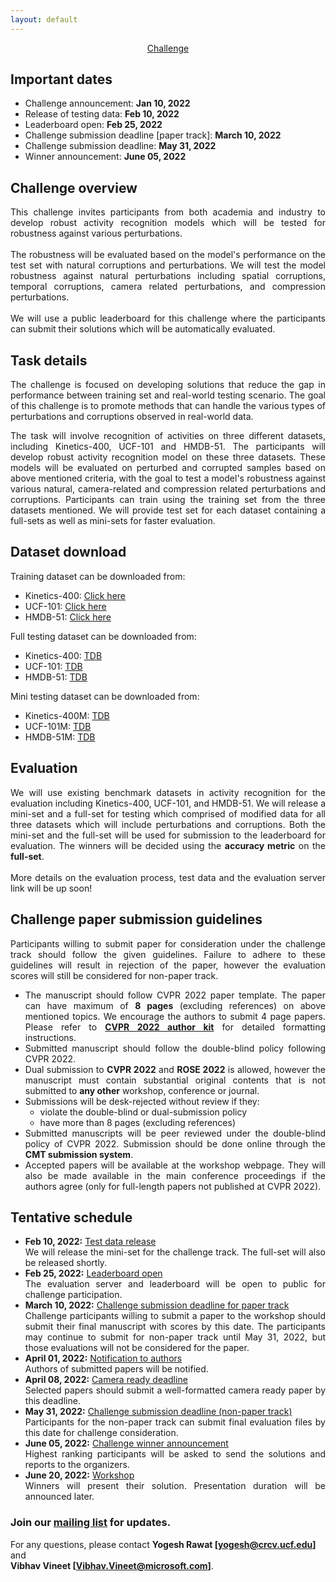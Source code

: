 ```yaml
---
layout: default
---
```


<div style="text-align: center">
<u><g8>Challenge</g8></u>
</div>

## Important dates
- Challenge announcement: <strong>Jan 10, 2022</strong>
- Release of testing data: <strong>Feb 10, 2022</strong>
- Leaderboard open: <strong>Feb 25, 2022</strong>
- Challenge submission deadline [paper track]: <strong>March 10, 2022</strong>
- Challenge submission deadline: <strong>May 31, 2022</strong>
- Winner announcement: <strong>June 05, 2022</strong>

## Challenge overview
<div style="text-align: justify">
This challenge invites participants from both academia and industry to develop robust activity recognition models which will be tested for robustness against various perturbations. 
<br>
<br>
The robustness will be evaluated based on the model's performance on the test set with natural corruptions and perturbations. 
We will test the model robustness against natural perturbations including spatial corruptions, temporal corruptions, 
camera related perturbations, and compression perturbations.
<br>
<br>
We will use a public leaderboard for this challenge where the participants can submit their solutions which will be automatically evaluated.
</div>


## Task details
<div style="text-align: justify">
The challenge is focused on developing solutions that reduce the gap in performance between training set and real-world testing scenario. The goal of this challenge is to promote methods that can handle the various types of perturbations and corruptions observed in real-world data. 
    
The task will involve recognition of activities on three different datasets, including Kinetics-400, UCF-101 and HMDB-51. The participants will develop robust activity recognition model on these three datasets. These models will be evaluated on perturbed and corrupted samples based on above mentioned criteria, with the goal to test a model's robustness against various natural, camera-related and compression related perturbations and corruptions. Participants can train using the training set from the three datasets mentioned. We will provide test set for each dataset containing a full-sets as well as mini-sets for faster evaluation.
</div>

## Dataset download
<div style="text-align: justify">
Training dataset can be downloaded from:
<ul>
<li>Kinetics-400: <a href="https://storage.googleapis.com/deepmind-media/Datasets/kinetics400.tar.gz">Click here</a></li>
<li>UCF-101: <a href="https://www.crcv.ucf.edu/research/data-sets/ucf101/">Click here</a></li>
<li>HMDB-51: <a href="https://serre-lab.clps.brown.edu/resource/hmdb-a-large-human-motion-database/#Downloads">Click here</a></li>
</ul>
    
Full testing dataset can be downloaded from:
<ul>
<li>Kinetics-400: <a href="">TDB</a></li>
<li>UCF-101: <a href="">TDB</a></li>
<li>HMDB-51: <a href="">TDB</a></li>
</ul>
    
Mini testing dataset can be downloaded from:
<ul>
<li>Kinetics-400M: <a href="">TDB</a></li>
<li>UCF-101M: <a href="">TDB</a></li>
<li>HMDB-51M: <a href="">TDB</a></li>
</ul>    
</div>

## Evaluation
<div style="text-align: justify">
We will use existing benchmark datasets in activity recognition for the evaluation including Kinetics-400, UCF-101, and HMDB-51. We will release a mini-set and a full-set for testing which comprised of modified data for all three datasets which will include perturbations and corruptions. Both the mini-set and the full-set will be used for submission to the leaderboard for evaluation. The winners will be decided using the <b>accuracy metric</b> on the <b>full-set</b>.
<br>
<br>
More details on the evaluation process, test data and the evaluation server link will be up soon!
</div>


## Challenge paper submission guidelines
<div style="text-align: justify">
Participants willing to submit paper for consideration under the challenge track should follow the given guidelines. Failure to adhere to these guidelines will result in rejection of the paper, however the evaluation scores will still be considered for non-paper track.
<ul>
<li> The manuscript should follow CVPR 2022 paper template. The paper can have maximum of <b>8 pages</b> (excluding references) on above mentioned topics. We encourage the authors to submit 4 page papers. Please refer to <a href="https://cvpr2022.thecvf.com/sites/default/files/2021-10/cvpr2022-author_kit-v1_1-1.zip"><b>CVPR 2022 author kit</b></a> for detailed formatting instructions. </li>
<li> Submitted manuscript should follow the double-blind policy following CVPR 2022.</li>
<li> Dual submission to <b>CVPR 2022</b> and <b>ROSE 2022</b> is allowed, however the manuscript must contain substantial original contents that is not submitted to <b>any other</b> workshop, conference or journal.</li>
<li> Submissions will be desk-rejected without review if they:
    <ul>
    <li> violate the double-blind or dual-submission policy</li>
    <li> have more than 8 pages (excluding references)</li>
    </ul>
</li>
<li> Submitted manuscripts will be peer reviewed under the double-blind policy of CVPR 2022. Submission should be done online through the <b>CMT submission system</b>.</li>
<li> Accepted papers will be available at the workshop webpage. They will also be made available in the main conference proceedings if the authors agree (only for full-length papers not published at CVPR 2022).</li>
</ul>
</div>


## Tentative schedule
<div style="text-align: justify">
<ul>
<li> <b>Feb 10, 2022:</b> <u>Test data release</u> <br>We will release the mini-set for the challenge track. The full-set will also be released shortly. </li>
<li> <b>Feb 25, 2022:</b> <u>Leaderboard open</u> <br>The evaluation server and leaderboard will be open to public for challenge participation. </li>
<li> <b>March 10, 2022:</b> <u>Challenge submission deadline for paper track</u> <br>Challenge participants willing to submit a paper to the workshop should submit their final manuscript with scores by this date. The participants may continue to submit for non-paper track until May 31, 2022, but those evaluations will not be considered for the paper. </li>
<li> <b>April 01, 2022:</b> <u>Notification to authors</u> <br>Authors of submitted papers will be notified.</li>
<li> <b>April 08, 2022:</b> <u>Camera ready deadline</u> <br>Selected papers should submit a well-formatted camera ready paper by this deadline.</li>
<li> <b>May 31, 2022:</b> <u>Challenge submission deadline (non-paper track)</u> <br>Participants for the non-paper track can submit final evaluation files by this date for challenge consideration. </li>
<li> <b>June 05, 2022:</b> <u>Challenge winner announcement</u> <br>Highest ranking participants will be asked to send the solutions and reports to the organizers.</li>
<li> <b>June 20, 2022:</b> <u>Workshop</u> <br>Winners will present their solution. Presentation duration will be announced later.</li>
</ul>
</div>

### Join our **[mailing list](https://groups.google.com/g/robustness-challenge)** for updates.
For any questions, please contact **Yogesh Rawat [yogesh@crcv.ucf.edu]** and <br>**Vibhav Vineet [Vibhav.Vineet@microsoft.com]**.
